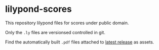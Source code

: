 # lilypond-scores
This repository lilypond files for scores under public domain.

Only the `.ly` files are versionsed controlled in git.

Find the automatically built `.pdf` files attached to [latest release](https://github.com/ranacrocando/lilypond-scores/releases/latest) as assets.
